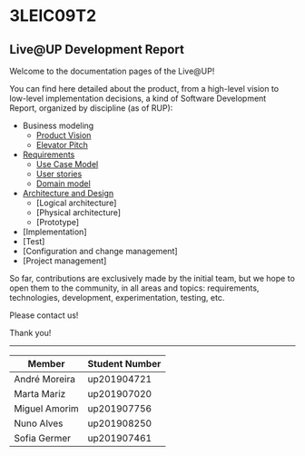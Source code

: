 # 3LEIC09T2

## Live@UP Development Report

Welcome to the documentation pages of the Live@UP!

You can find here detailed about the product, from a high-level vision to low-level implementation decisions, a kind of Software Development Report, organized by discipline (as of RUP):

- Business modeling
  - [Product Vision](docs/ProductVision.md)
  - [Elevator Pitch](docs/ElevatorPitch.md)
- [Requirements](docs/Requirements.md)
  - [Use Case Model](docs/Requirements.md#Use-case-model)
  - [User stories](docs/Requirements.md#User-stories)
  - [Domain model](docs/Requirements.md#Domain-model)
- [Architecture and Design](docs/ArchitectureAndDesign.md)
  - [Logical architecture]
  - [Physical architecture]
  - [Prototype]
- [Implementation]
- [Test]
- [Configuration and change management]
- [Project management]

So far, contributions are exclusively made by the initial team, but we hope to open them to the community, in all areas and topics: requirements, technologies, development, experimentation, testing, etc.

Please contact us!

Thank you!

---

| **Member**    | **Student Number** |
| ------------- | ------------------ |
| André Moreira | up201904721        |
| Marta Mariz   | up201907020        |
| Miguel Amorim | up201907756        |
| Nuno Alves    | up201908250        |
| Sofia Germer  | up201907461        |

